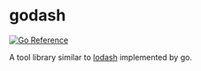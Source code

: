 # godash
[![Go Reference](https://pkg.go.dev/badge/github.com/frankxjkuang/godash.svg)](https://pkg.go.dev/github.com/frankxjkuang/godash)

A tool library similar to [lodash](https://github.com/lodash/lodash) implemented by go.